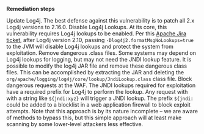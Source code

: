**Remediation steps**

Update Log4j. The best defense against this vulnerability is to patch all 2.x Log4j versions to 2.16.0.
Disable Log4j Lookups. At its core, this vulnerability requires Log4j lookups to be enabled. Per this [Apache Jira ticket](https://issues.apache.org/jira/browse/LOG4J2-2109), after Log4j version 2.10, passing `‐Dlog4j2.formatMsgNoLookups=true` to the JVM will disable Log4j lookups and protect the system from exploitation.
Remove dangerous .class files. Some systems may depend on Log4j lookups for logging, but may not need the JNDI lookup feature. 
It is possible to modify the log4j JAR file and remove these dangerous class files. This can be accomplished by extracting the JAR and deleting the `org/apache/logging/log4j/core/lookup/JndiLookup.class` class file.
Block dangerous requests at the WAF. The JNDI lookups required for exploitation have a required prefix for Log4j to perform the lookup. Any request with with a string like `${jndi:xyz}` will trigger a JNDI lookup. The prefix `${jndi:` could be added to a blocklist in a web application firewall to block exploit attempts. Note that this approach is by its nature incomplete – we are aware of methods to bypass this, but this simple approach will at least make scanning by some lower-level attackers less effective.
